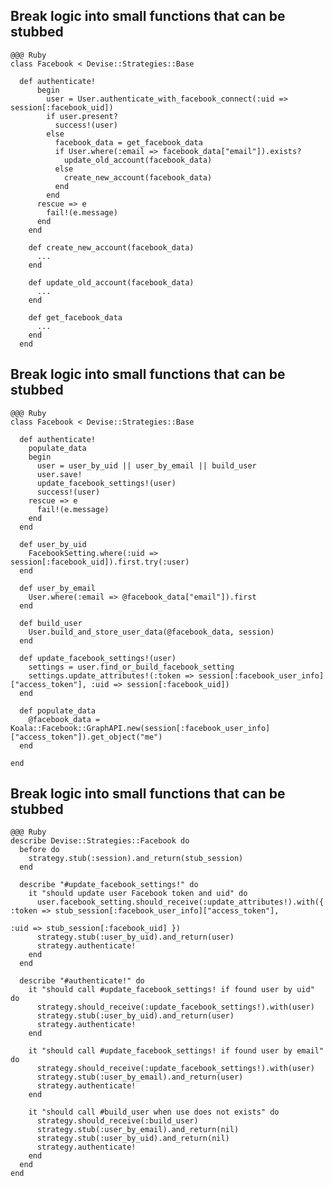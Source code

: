 <!SLIDE full-page>

## Break logic into small functions that can be stubbed ##

    @@@ Ruby
    class Facebook < Devise::Strategies::Base

      def authenticate!
          begin
            user = User.authenticate_with_facebook_connect(:uid => session[:facebook_uid])
            if user.present?
              success!(user)
            else
              facebook_data = get_facebook_data
              if User.where(:email => facebook_data["email"]).exists?
                update_old_account(facebook_data)
              else
                create_new_account(facebook_data)
              end
            end
          rescue => e
            fail!(e.message)
          end
        end
  
        def create_new_account(facebook_data)
          ...
        end
      
        def update_old_account(facebook_data)
          ...
        end
      
        def get_facebook_data
          ...
        end    
      end
      
      
<!SLIDE full-page>
  
## Break logic into small functions that can be stubbed ##

    @@@ Ruby
    class Facebook < Devise::Strategies::Base

      def authenticate!
        populate_data
        begin
          user = user_by_uid || user_by_email || build_user
          user.save!
          update_facebook_settings!(user)
          success!(user)
        rescue => e
          fail!(e.message)
        end
      end
      
      def user_by_uid
        FacebookSetting.where(:uid => session[:facebook_uid]).first.try(:user) 
      end
      
      def user_by_email
        User.where(:email => @facebook_data["email"]).first
      end
      
      def build_user
        User.build_and_store_user_data(@facebook_data, session)
      end
      
      def update_facebook_settings!(user)
        settings = user.find_or_build_facebook_setting
        settings.update_attributes!(:token => session[:facebook_user_info]["access_token"], :uid => session[:facebook_uid])
      end
      
      def populate_data
        @facebook_data = Koala::Facebook::GraphAPI.new(session[:facebook_user_info]["access_token"]).get_object("me")
      end

    end
    
    
<!SLIDE full-page>

## Break logic into small functions that can be stubbed ##

    @@@ Ruby
    describe Devise::Strategies::Facebook do
      before do
        strategy.stub(:session).and_return(stub_session)
      end
      
      describe "#update_facebook_settings!" do
        it "should update user Facebook token and uid" do
          user.facebook_setting.should_receive(:update_attributes!).with({ :token => stub_session[:facebook_user_info]["access_token"], 
                                                                           :uid => stub_session[:facebook_uid] })
          strategy.stub(:user_by_uid).and_return(user)
          strategy.authenticate!
        end
      end
      
      describe "#authenticate!" do
        it "should call #update_facebook_settings! if found user by uid" do
          strategy.should_receive(:update_facebook_settings!).with(user)
          strategy.stub(:user_by_uid).and_return(user)
          strategy.authenticate!
        end
      
        it "should call #update_facebook_settings! if found user by email" do
          strategy.should_receive(:update_facebook_settings!).with(user)
          strategy.stub(:user_by_email).and_return(user)
          strategy.authenticate!
        end
        
        it "should call #build_user when use does not exists" do
          strategy.should_receive(:build_user)
          strategy.stub(:user_by_email).and_return(nil)
          strategy.stub(:user_by_uid).and_return(nil)
          strategy.authenticate!
        end
      end
    end